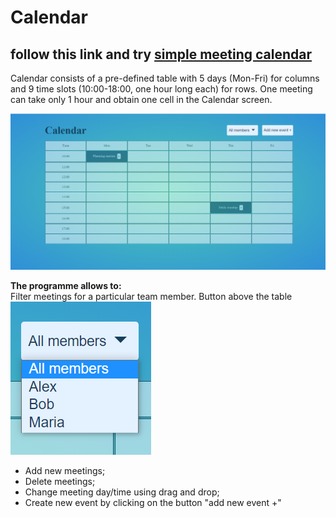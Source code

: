 # Сalendar 
## follow this link and try [simple meeting calendar](https://nataliakoshevaya.github.io/calendar/dist/calendar.html)

Calendar consists of a pre-defined table with 5 days (Mon-Fri) for columns and 9 time slots (10:00-18:00, one hour long each) for rows. One meeting can take only 1 hour and obtain one cell in the Calendar screen.  

![alt text](screenshots/calendar.png "Calendar")

**The programme allows to:** \
 Filter meetings for a particular team member. Button above the table\
  ![alt text](screenshots/filter.png "filter") 

 + Add new meetings;
 + Delete meetings;
 + Change meeting day/time using drag and drop;
 + Create new event by clicking on the button "add new event +" 
 
